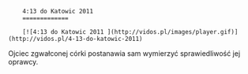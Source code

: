 
        4:13 do Katowic 2011 
        =============
        
        [![4:13 do Katowic 2011 ](http://vidos.pl/images/player.gif)](http://vidos.pl/4-13-do-katowic-2011)
        
        
 Ojciec zgwałconej córki postanawia sam wymierzyć sprawiedliwość jej oprawcy.
    